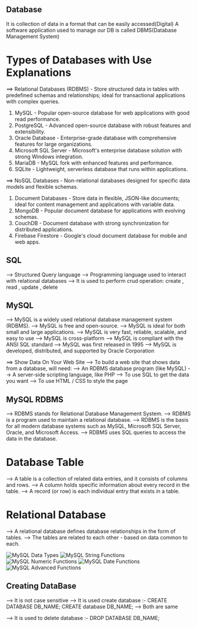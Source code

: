 ## Database

It is collection of data in a format that can be easily accessed(Digital)
A software application used to manage our DB is called DBMS(Database Management System)

# Types of Databases with Use Explanations

==> Relational Databases (RDBMS) - Store structured data in tables with predefined schemas and relationships; ideal for transactional applications with complex queries.

1. MySQL - Popular open-source database for web applications with good read performance.
2. PostgreSQL - Advanced open-source database with robust features and extensibility.
3. Oracle Database - Enterprise-grade database with comprehensive features for large organizations.
4. Microsoft SQL Server - Microsoft's enterprise database solution with strong Windows integration.
5. MariaDB - MySQL fork with enhanced features and performance.
6. SQLite - Lightweight, serverless database that runs within applications.

==> NoSQL Databases - Non-relational databases designed for specific data models and flexible schemas.

1. Document Databases - Store data in flexible, JSON-like documents; ideal for content management and applications with variable data.
2. MongoDB - Popular document database for applications with evolving schemas.
3. CouchDB - Document database with strong synchronization for distributed applications.
4. Firebase Firestore - Google's cloud document database for mobile and web apps.

## SQL

--> Structured Query language
--> Programming language used to interact with relational databases
--> It is used to perform crud operation:
create , read , update , delete

## MySQL

--> MySQL is a widely used relational database management system (RDBMS).
--> MySQL is free and open-source.
--> MySQL is ideal for both small and large applications.
--> MySQL is very fast, reliable, scalable, and easy to use
--> MySQL is cross-platform
--> MySQL is compliant with the ANSI SQL standard
--> MySQL was first released in 1995
--> MySQL is developed, distributed, and supported by Oracle Corporation

==> Show Data On Your Web Site
--> To build a web site that shows data from a database, will need:
--> An RDBMS database program (like MySQL)
--> A server-side scripting language, like PHP
--> To use SQL to get the data you want
--> To use HTML / CSS to style the page

## MySQL RDBMS

--> RDBMS stands for Relational Database Management System.
--> RDBMS is a program used to maintain a relational database.
--> RDBMS is the basis for all modern database systems such as MySQL, Microsoft SQL Server, Oracle, and Microsoft Access.
--> RDBMS uses SQL queries to access the data in the database.

# Database Table

--> A table is a collection of related data entries, and it consists of columns and rows.
--> A column holds specific information about every record in the table.
--> A record (or row) is each individual entry that exists in a table.

# Relational Database

--> A relational database defines database relationships in the form of tables.
--> The tables are related to each other - based on data common to each.

![ MySQL Data Types](image.png)
![MySQL String Functions](image-1.png)
![MySQL Numeric Functions](image-2.png)
![MySQL Date Functions](image-3.png)
![MySQL Advanced Functions](image-4.png)

## Creating DataBase

--> It is not case sensitive
--> It is used create database :- 
CREATE DATABASE DB_NAME;
CREATE database DB_NAME;
--> Both are same

--> It is used to delete database :- 
DROP DATABASE DB_NAME;